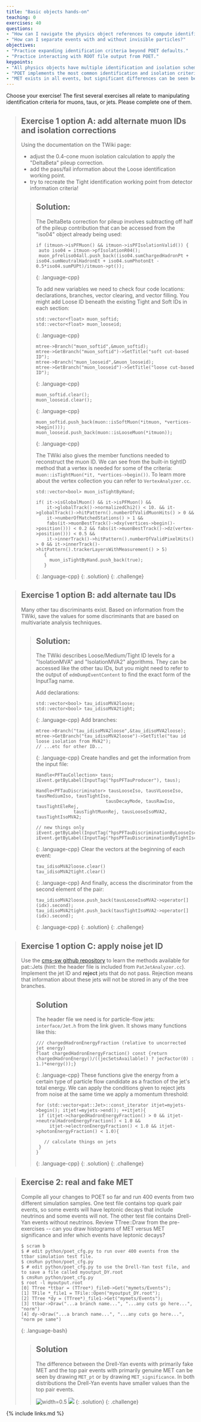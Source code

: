 ```yaml
---
title: "Basic objects hands-on"
teaching: 0
exercises: 40
questions:
- "How can I navigate the physics object references to compute identification criteria?"
- "How can I separate events with and without invisible particles?"
objectives:
- "Practice expanding identification criteria beyond POET defaults."
- "Practice interacting with ROOT file output from POET."
keypoints:
- "All physics objects have multiple identification and isolation schemes."
- "POET implements the most common identification and isolation criteria used in analyses."
- "MET exists in all events, but significant differences can be seen between samples with and without real MET."
---
```


Choose your exercise! The first several exercises all relate to manipulating identification criteria for muons, taus, or jets. Please complete one of them.

>## Exercise 1 option A: add alternate muon IDs and isolation corrections
>
>Using the documentation on the TWiki page:
> * adjust the 0.4-cone muon isolation calculation to apply the "DeltaBeta" pileup correction.
> * add the pass/fail information about the Loose identification working point.
> * try to recreate the Tight identification working point from detector information criteria!
>
>> ## Solution:
>> The DeltaBeta correction for pileup involves subtracting off half of the pileup contribution
>> that can be accessed from the "iso04" object already being used:
>>~~~
>>if (itmuon->isPFMuon() && itmuon->isPFIsolationValid()) {
>>  auto iso04 = itmuon->pfIsolationR04();
>>  muon_pfreliso04all.push_back((iso04.sumChargedHadronPt + iso04.sumNeutralHadronEt + iso04.sumPhotonEt - 0.5*iso04.sumPUPt)/itmuon->pt());
>>~~~
>>{: .language-cpp}
>>
>> To add new variables we need to check four code locations: declarations, branches, vector clearing, and vector filling. 
>> You might add Loose ID beneath the existing Tight and Soft IDs in each section:
>>~~~
>>std::vector<float> muon_softid;
>>std::vector<float> muon_looseid;
>>~~~
>>{: .language-cpp}
>>~~~
>>mtree->Branch("muon_softid",&muon_softid);
>>mtree->GetBranch("muon_softid")->SetTitle("soft cut-based ID");
>>mtree->Branch("muon_looseid",&muon_looseid);
>>mtree->GetBranch("muon_looseid")->SetTitle("loose cut-based ID");
>>~~~
>>{: .language-cpp}
>>~~~
>>muon_softid.clear();
>>muon_looseid.clear();
>>~~~
>>{: .language-cpp}
>>~~~
>>muon_softid.push_back(muon::isSoftMuon(*itmuon, *vertices->begin()));
>>muon_looseid.push_back(muon::isLooseMuon(*itmuon));
>>~~~
>>{: .language-cpp}
>>
>> The TWiki also gives the member functions needed to reconstruct the muon ID. We can see from the built-in tightID method that a 
>> vertex is needed for some of the criteria: `muon::isTightMuon(*it, *vertices->begin())`. To learn more about the
>> vertex collection you can refer to `VertexAnalyzer.cc`.
>> ~~~
>> std::vector<bool> muon_isTightByHand;
>>
>> if( it->isGlobalMuon() && it->isPFMuon() && 
>>     it->globalTrack()->normalizedChi2() < 10. && it->globalTrack()->hitPattern().numberOfValidMuonHits() > 0 &&
>>     it->numberOfMatchedStations() > 1 && 
>>     fabs(it->muonBestTrack()->dxy(vertices->begin()->position())) < 0.2 && fabs(it->muonBestTrack()->dz(vertex->position())) < 0.5 &&
>>     it->innerTrack()->hitPattern().numberOfValidPixelHits() > 0 && it->innerTrack()->hitPattern().trackerLayersWithMeasurement() > 5)
>>    {
>>      muon_isTightByHand.push_back(true);
>>    }
>> ~~~
>>{: .language-cpp}
>{: .solution}
{: .challenge}

>## Exercise 1 option B: add alternate tau IDs
>
>Many other tau discriminants exist. Based on information from the TWiki, 
>save the values for some discriminants that are based on multivariate analysis techniques.
>
>> ## Solution:
>> The TWiki describes Loose/Medium/Tight ID levels for a "IsolationMVA" and "IsolationMVA2" algorithms.
>> They can be accessed like the other tau IDs, but you might need to refer to the output of `edmDumpEventContent` 
>> to find the exact form of the InputTag name. 
>>
>> Add declarations:
>>~~~
>>std::vector<bool> tau_idisoMVA2loose;
>>std::vector<bool> tau_idisoMVA2tight;
>>~~~
>>{: .language-cpp}
>> Add branches:
>>~~~
>>mtree->Branch("tau_idisoMVA2loose",&tau_idisoMVA2loose);
>>mtree->GetBranch("tau_idisoMVA2loose")->SetTitle("tau id loose isolation from MVA2");
>> // ...etc for other ID...
>>~~~
>>{: .language-cpp}
>> Create handles and get the information from the input file:
>>~~~
>>Handle<PFTauCollection> taus;
>>iEvent.getByLabel(InputTag("hpsPFTauProducer"), taus);
>>
>>Handle<PFTauDiscriminator> tausLooseIso, tausVLooseIso, tausMediumIso, tausTightIso,
>>                           tausDecayMode, tausRawIso, tausTightEleRej,
>>			     tausTightMuonRej, tausLooseIsoMVA2, tausTightIsoMVA2;
>>
>> // new things only
>>iEvent.getByLabel(InputTag("hpsPFTauDiscriminationByLooseIsolationMVA2"),tausLooseIsoMVA2);
>>iEvent.getByLabel(InputTag("hpsPFTauDiscriminationByTightIsolationMVA2"),tausTightIsoMVA2);
>>~~~
>>{: .language-cpp}
>>Clear the vectors at the beginning of each event:
>>~~~
>>tau_idisoMVA2loose.clear()
>>tau_idisoMVA2tight.clear()
>>~~~
>>{: .language-cpp}
>> And finally, access the discriminator from the second element of the pair:
>>~~~
>>tau_idisoMVA2loose.push_back(tausLooseIsoMVA2->operator[](idx).second);
>>tau_idisoMVA2tight.push_back(tausTightIsoMVA2->operator[](idx).second);
>>~~~
>>{: .language-cpp}
>{: .solution}
{: .challenge}

>## Exercise 1 option C: apply noise jet ID
>
>Use the [cms-sw github repository](https://github.com/cms-sw/cmssw/tree/CMSSW_5_3_X/DataFormats/PatCandidates/) to learn the methods available for pat::Jets 
>(hint: the header file is included from `PatJetAnalyzer.cc`). Implement the jet ID and **reject** jets that do not pass. Rejection means that information
>about these jets will not be stored in any of the tree branches.
>
>>## Solution
>>The header file we need is for particle-flow jets: `interface/Jet.h` from the link given. It shows many functions like this:
>>~~~
>>/// chargedHadronEnergyFraction (relative to uncorrected jet energy)
>>float chargedHadronEnergyFraction() const {return chargedHadronEnergy()/((jecSetsAvailable() ? jecFactor(0) : 1.)*energy());}
>>~~~
>>{: .language-cpp}
>>These functions give the energy from a certain type of particle flow candidate as a fraction of the jet's total energy. We can apply the
>>conditions given to reject jets from noise at the same time we apply a momentum threshold:
>>~~~
>>for (std::vector<pat::Jet>::const_iterator itjet=myjets->begin(); itjet!=myjets->end(); ++itjet){
>>  if (itjet->chargedHadronEnergyFraction() > 0 && itjet->neutralHadronEnergyFraction() < 1.0 &&
>>      itjet->electronEnergyFraction() < 1.0 && itjet->photonEnergyFraction() < 1.0){
>>
>>    // calculate things on jets
>>  }
>>}
>>~~~
>>{: .language-cpp}
>{: .solution}
{: .challenge}

>## Exercise 2: real and fake MET
>
>Compile all your changes to POET so far and run 400 events from two different simulation samples. 
>One test file contains top quark pair events, so some events will have leptonic decays that include neutrinos
>and some events will not. The other test file contains Drell-Yan events without neutrinos.
>Review TTree::Draw from the pre-exercises -- can you draw histograms of MET versus MET significance 
>and infer which events have leptonic decays? 
>
> ~~~
> $ scram b
> $ # edit python/poet_cfg.py to run over 400 events from the ttbar simulation test file.
> $ cmsRun python/poet_cfg.py
> $ # edit python/poet_cfg.py to use the Drell-Yan test file, and to save a file called myoutput_DY.root
> $ cmsRun python/poet_cfg.py
> $ root -l myoutput.root
> [0] TTree *ttbar = (TTree*)_file0->Get("mymets/Events");
> [1] TFile *_file1 = TFile::Open("myoutput_DY.root");
> [2] TTree *dy = (TTree*)_file1->Get("mymets/Events");
> [3] ttbar->Draw("...a branch name...", "...any cuts go here...", "norm")
> [4] dy->Draw("...a branch name...", "...any cuts go here...", "norm pe same")
> ~~~
> {: .language-bash}
>
>>## Solution
>>
>>The difference between the Drell-Yan events with primarily fake MET and the top pair events with primarily genuine MET
>>can be seen by drawing `MET_pt` or by drawing `MET_significance`. In both distributions the Drell-Yan events have 
>>smaller values than the top pair events.
>>
>>![width=0.5](../assets/img/DYvsTT_MET.png) ![](../assets/img/DYvsTT_signif.png)
>{: .solution}
{: .challenge}

{% include links.md %}
